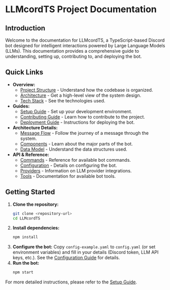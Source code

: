 # LLMcordTS Project Documentation

## Introduction

Welcome to the documentation for LLMcordTS, a TypeScript-based Discord bot designed for intelligent interactions powered by Large Language Models (LLMs). This documentation provides a comprehensive guide to understanding, setting up, contributing to, and deploying the bot.

## Quick Links

*   **Overview:**
    *   [Project Structure](overview/project_structure.md) - Understand how the codebase is organized.
    *   [Architecture](overview/architecture.md) - Get a high-level view of the system design.
    *   [Tech Stack](overview/tech_stack.md) - See the technologies used.
*   **Guides:**
    *   [Setup Guide](guides/setup.md) - Set up your development environment.
    *   [Contributing Guide](guides/contributing.md) - Learn how to contribute to the project.
    *   [Deployment Guide](guides/deployment.md) - Instructions for deploying the bot.
*   **Architecture Details:**
    *   [Message Flow](architecture/message_flow.md) - Follow the journey of a message through the system.
    *   [Components](architecture/components.md) - Learn about the major parts of the bot.
    *   [Data Model](architecture/data_model.md) - Understand the data structures used.
*   **API & Reference:**
    *   [Commands](api/commands.md) - Reference for available bot commands.
    *   [Configuration](reference/configuration.md) - Details on configuring the bot.
    *   [Providers](api/providers.md) - Information on LLM provider integrations.
    *   [Tools](api/tools.md) - Documentation for available bot tools.

## Getting Started

1.  **Clone the repository:**
    ```bash
    git clone <repository-url>
    cd LLMcordTS
    ```
2.  **Install dependencies:**
    ```bash
    npm install
    ```
3.  **Configure the bot:** Copy `config-example.yaml` to `config.yaml` (or set environment variables) and fill in your details (Discord token, LLM API keys, etc.). See the [Configuration Guide](reference/configuration.md) for details.
4.  **Run the bot:**
    ```bash
    npm start
    ```

For more detailed instructions, please refer to the [Setup Guide](guides/setup.md).
